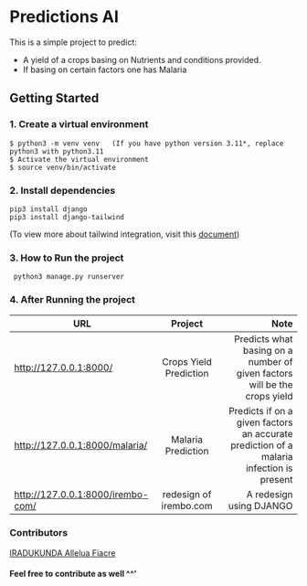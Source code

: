 # Predictions AI

This is a simple project to predict:
- A yield of a crops  basing on Nutrients and conditions provided.
- If basing on certain factors one has Malaria

## Getting Started

### 1. Create a virtual environment
```
$ python3 -m venv venv   (If you have python version 3.11*, replace python3 with python3.11
$ Activate the virtual environment
$ source venv/bin/activate
```

### 2. Install dependencies
```
pip3 install django
pip3 install django-tailwind 
```
(To view more about tailwind integration, visit this [document](https://django-tailwind.readthedocs.io/en/latest/installation.html))

### 3. How to Run the project
```
 python3 manage.py runserver
```

### 4. After Running the project

| URL   |      Project      |  Note |
|----------|:-------------:|------:|
| http://127.0.0.1:8000/ |  Crops Yield Prediction | Predicts what basing on a number of given factors will be the crops yield |
| http://127.0.0.1:8000/malaria/ |    Malaria Prediction    |   Predicts if on a given factors an accurate prediction of a malaria infection is present |
| http://127.0.0.1:8000/irembo-com/ | redesign of irembo.com  |  A redesign using DJANGO |

### Contributors
[IRADUKUNDA Allelua Fiacre](https://github.com/irfiacre)

#### Feel free to contribute as well ^^'